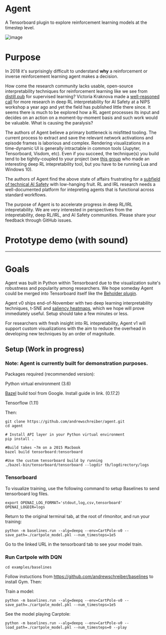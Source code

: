 # Agent

A Tensorboard plugin to explore reinforcement learning models at the timestep level.

![image](https://user-images.githubusercontent.com/1892071/46906219-61a5b700-cf00-11e8-8e6e-0c821f6ce81f.png)

# Purpose
In 2018 it's surprisingly difficult to understand **why** a reinforcement or inverse reinforcement learning agent makes a decision.

How come the research community lacks usable, open-source interpretability techniques for reinforcement learning like we see from [distill.pub](distill.pub) for supervised learning? Victoria Kraknova made a [well-reasoned call](https://www.youtube.com/watch?v=3HzIutdlpho) for more research in deep RL interpretability for AI Safety at a NIPS workshop a year ago and yet the field has published little there since. It seems there is much to be explored how a RL agent processes its input and decides on an action on a moment-by-moment basis and such work would be valuable. What is causing the paralysis?

The authors of Agent believe a primary bottleneck is misfitted tooling. The current process to extract and save the relevant network activations and episode frames is laborious and complex. Rendering visualizations in a time-dynamic UI is generally intractable in common tools (Jupyter, Tensorboard, Visdom, etc). Even if you succeed, the technique(s) you build tend to be tightly-coupled to your project (see [this group](https://arxiv.org/pdf/1602.02658.pdf) who made an interesting deep RL intepretability tool, but you have to be running Lua and Windows 10). 

The authors of Agent find the above state of affairs frustrating for a [subfield of technical AI Safety](https://medium.com/@deepmindsafetyresearch/building-safe-artificial-intelligence-52f5f75058f1) with low-hanging fruit. RL and IRL research needs a well-documented platform for intepreting agents that is functional across standard workflows. 

The purpose of Agent is to accelerate progress in deep RL/IRL intepretability. We are very interested in perspectives from the intepretability, deep RL/IRL, and AI Safety communities. Please share your feedback through GitHub issues.

# Prototype demo (with sound)

----


# Goals
Agent was built in Python within Tensorboard due to the visualization suite's robustness and popularity among researchers. We hope someday Agent could be merged into Tensorboard itself like the [Beholder plugin](https://github.com/tensorflow/tensorboard/pull/613).

Agent v0 ships end-of-November with two deep learning interpretability techniques, t-SNE and [saliency heatmaps](https://arxiv.org/abs/1711.00138), which we hope will prove immediately useful. Setup should take a few minutes or less. 

For researchers with fresh insight into RL intepretability, Agent v1 will support custom visualizations with the aim to reduce the overhead in developing new techniques by an order of magnitude. 


## Setup (Work in progress)
### Note: Agent is currently built for demonstration purposes.
Packages required (recommended version):

  Python virtual environment (3.6)

  [Bazel](https://docs.bazel.build/versions/master/install.html) build tool from Google. Install guide in link. (0.17.2)

  Tensorflow (1.11)
  
Then:

    git clone https://github.com/andrewschreiber/agent.git
    cd agent
    
    # Install API layer in your Python virtual environment
    pip install .

    #Build takes ~7m on a 2015 Macbook
    bazel build tensorboard:tensorboard
    
    #Use the custom tensorboard build by running
    ./bazel-bin/tensorboard/tensorboard --logdir tb/logdirectory/logs
    

### Tensorboard
To visualize training, use the following command to setup Baselines to
send tensorboard log files.

    export OPENAI_LOG_FORMAT='stdout,log,csv,tensorboard' OPENAI_LOGDIR=logs

Return to the original terminal tab, at the root of rlmonitor, and run your training:

    python -m baselines.run --alg=deepq --env=CartPole-v0 --save_path=./cartpole_model.pkl --num_timesteps=1e5

Go to the linked URL in the tensorboard tab to see your model train.

### Run Cartpole with DQN
    cd examples/baselines

Follow instuctions from https://github.com/andrewschreiber/baselines to
install Gym. Then:

Train a model:

    python -m baselines.run --alg=deepq --env=CartPole-v0 --save_path=./cartpole_model.pkl --num_timesteps=1e5

See the model playing Carptole:

    python -m baselines.run --alg=deepq --env=CartPole-v0 --load_path=./cartpole_model.pkl --num_timesteps=0 --play
